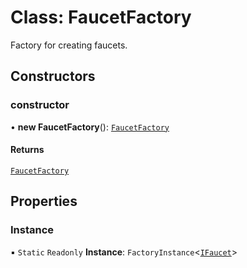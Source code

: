 # Class: FaucetFactory

Factory for creating faucets.

## Constructors

### constructor

• **new FaucetFactory**(): [`FaucetFactory`](FaucetFactory.md)

#### Returns

[`FaucetFactory`](FaucetFactory.md)

## Properties

### Instance

▪ `Static` `Readonly` **Instance**: `FactoryInstance`\<[`IFaucet`](../interfaces/IFaucet.md)\>
